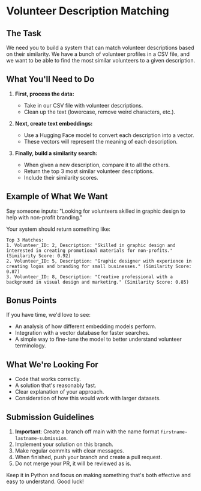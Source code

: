 # Volunteer Description Matching

## The Task
We need you to build a system that can match volunteer descriptions based on their similarity. We have a bunch of volunteer profiles in a CSV file, and we want to be able to find the most similar volunteers to a given description.

## What You'll Need to Do

1. **First, process the data:**
   - Take in our CSV file with volunteer descriptions.
   - Clean up the text (lowercase, remove weird characters, etc.).

2. **Next, create text embeddings:**
   - Use a Hugging Face model to convert each description into a vector.
   - These vectors will represent the meaning of each description.

3. **Finally, build a similarity search:**
   - When given a new description, compare it to all the others.
   - Return the top 3 most similar volunteer descriptions.
   - Include their similarity scores.

## Example of What We Want

Say someone inputs: "Looking for volunteers skilled in graphic design to help with non-profit branding."

Your system should return something like:
```
Top 3 Matches:
1. Volunteer_ID: 2, Description: "Skilled in graphic design and interested in creating promotional materials for non-profits." (Similarity Score: 0.92)
2. Volunteer_ID: 5, Description: "Graphic designer with experience in creating logos and branding for small businesses." (Similarity Score: 0.87)
3. Volunteer_ID: 8, Description: "Creative professional with a background in visual design and marketing." (Similarity Score: 0.85)
```

## Bonus Points
If you have time, we'd love to see:
- An analysis of how different embedding models perform.
- Integration with a vector database for faster searches.
- A simple way to fine-tune the model to better understand volunteer terminology.

## What We're Looking For
- Code that works correctly.
- A solution that's reasonably fast.
- Clear explanation of your approach.
- Consideration of how this would work with larger datasets.

## Submission Guidelines

1. **Important**: Create a branch off main with the name format `firstname-lastname-submission`.
2. Implement your solution on this branch.
3. Make regular commits with clear messages.
4. When finished, push your branch and create a pull request.
5. Do not merge your PR, it will be reviewed as is.

Keep it in Python and focus on making something that's both effective and easy to understand. Good luck!
